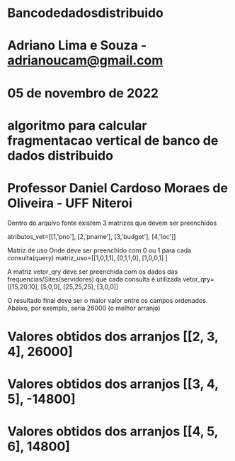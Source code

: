 # Bancodedadosdistribuido

# Adriano Lima e Souza - adrianoucam@gmail.com
# 05 de novembro de 2022
# algoritmo para calcular fragmentacao vertical de banco de dados distribuido
# Professor Daniel Cardoso Moraes de Oliveira - UFF Niteroi 

Dentro do arquivo fonte existem 3 matrizes que devem ser preenchidos

atributos_vet=[[1,'pno'],
               [2,'pname'],
               [3,'budget'],
               [4,'loc']]
               
Matriz de uso
Onde deve ser preenchido com 0 ou 1 para cada consulta(query)
matriz_uso=[[1,0,1,1],
            [0,1,1,0],
            [1,0,0,1] ]

A matriz vetor_qry deve ser preenchida com os dados das frequencias/Sites(servidores) que cada consulta é utilizada 
vetor_qry=[[15,20,10],
           [5,0,0],
           [25,25,25],
           [3,0,0]]
           
           
O resultado final deve ser o maior valor entre os campos ordenados. Abaixo, por exemplo, seria 26000 (o melhor arranjo)

# Valores obtidos dos arranjos [[2, 3, 4], 26000]
# Valores obtidos dos arranjos [[3, 4, 5], -14800]
# Valores obtidos dos arranjos [[4, 5, 6], 14800]
